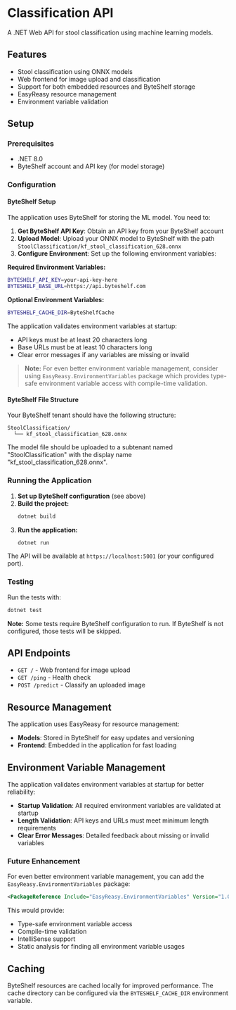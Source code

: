 # Classification API

A .NET Web API for stool classification using machine learning models.

## Features

- Stool classification using ONNX models
- Web frontend for image upload and classification
- Support for both embedded resources and ByteShelf storage
- EasyReasy resource management
- Environment variable validation

## Setup

### Prerequisites

- .NET 8.0
- ByteShelf account and API key (for model storage)

### Configuration

#### ByteShelf Setup

The application uses ByteShelf for storing the ML model. You need to:

1. **Get ByteShelf API Key**: Obtain an API key from your ByteShelf account
2. **Upload Model**: Upload your ONNX model to ByteShelf with the path `StoolClassification/kf_stool_classification_628.onnx`
3. **Configure Environment**: Set up the following environment variables:

**Required Environment Variables:**
```bash
BYTESHELF_API_KEY=your-api-key-here
BYTESHELF_BASE_URL=https://api.byteshelf.com
```

**Optional Environment Variables:**
```bash
BYTESHELF_CACHE_DIR=ByteShelfCache
```

The application validates environment variables at startup:
- API keys must be at least 20 characters long
- Base URLs must be at least 10 characters long
- Clear error messages if any variables are missing or invalid

> **Note:** For even better environment variable management, consider using `EasyReasy.EnvironmentVariables` package which provides type-safe environment variable access with compile-time validation.

#### ByteShelf File Structure

Your ByteShelf tenant should have the following structure:
```
StoolClassification/
  └── kf_stool_classification_628.onnx
```

The model file should be uploaded to a subtenant named "StoolClassification" with the display name "kf_stool_classification_628.onnx".

### Running the Application

1. **Set up ByteShelf configuration** (see above)
2. **Build the project:**
   ```bash
   dotnet build
   ```
3. **Run the application:**
   ```bash
   dotnet run
   ```

The API will be available at `https://localhost:5001` (or your configured port).

### Testing

Run the tests with:
```bash
dotnet test
```

**Note:** Some tests require ByteShelf configuration to run. If ByteShelf is not configured, those tests will be skipped.

## API Endpoints

- `GET /` - Web frontend for image upload
- `GET /ping` - Health check
- `POST /predict` - Classify an uploaded image

## Resource Management

The application uses EasyReasy for resource management:

- **Models**: Stored in ByteShelf for easy updates and versioning
- **Frontend**: Embedded in the application for fast loading

## Environment Variable Management

The application validates environment variables at startup for better reliability:

- **Startup Validation**: All required environment variables are validated at startup
- **Length Validation**: API keys and URLs must meet minimum length requirements
- **Clear Error Messages**: Detailed feedback about missing or invalid variables

### Future Enhancement

For even better environment variable management, you can add the `EasyReasy.EnvironmentVariables` package:

```xml
<PackageReference Include="EasyReasy.EnvironmentVariables" Version="1.0.0" />
```

This would provide:
- Type-safe environment variable access
- Compile-time validation
- IntelliSense support
- Static analysis for finding all environment variable usages

## Caching

ByteShelf resources are cached locally for improved performance. The cache directory can be configured via the `BYTESHELF_CACHE_DIR` environment variable. 